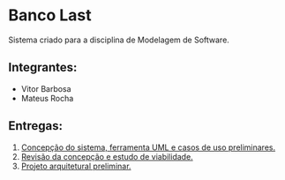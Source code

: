 # Banco Last

Sistema criado para a disciplina de Modelagem de Software.

## Integrantes:

- Vitor Barbosa
- Mateus Rocha

## Entregas:

1. [Concepção do sistema, ferramenta UML e casos de uso preliminares.](https://raw.githubusercontent.com/matrocheetos/msw-trabalho/main/entrega01/Banco%20Last%20-%20Sistema%2C%20UML%2C%20Casos%20de%20Uso.pdf)
2. [Revisão da concepção e estudo de viabilidade.](https://raw.githubusercontent.com/matrocheetos/msw-trabalho/main/entrega02/Modelagem%20de%20Software%20-%20Entrega%202.pdf)
3. [Projeto arquitetural preliminar.](https://raw.githubusercontent.com/matrocheetos/msw-trabalho/main/entrega03/Modelagem%20de%20Software%20-%20Entrega%203.pdf)